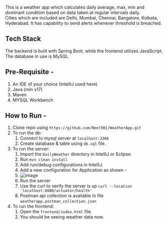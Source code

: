 This is a weather app which calculates daily average, max, min and dominant condition based on data taken at regular intervals daily.
<br>
Cities which are included are Delhi, Mumbai, Chennai, Bangalore, Kolkata, Hyderabad. 
It has capability to send alerts whenever threshold is breached.
<br>

## Tech Stack
The backend is built with Spring Boot, while the frontend utilizes JavaScript. The database in use is MySQL.

## Pre-Requisite - 
1. An IDE of your choice (IntelliJ used here)
2. Java (min v17)
3. Maven
4. MYSQL Workbench
   
## How to Run -
1. Clone repo using  `https://github.com/Neel901/WeatherApp.git`
2. To run the db:
    1. Connect to mysql server at `localhost:3306`
    2. Create database & table using `db.sql` file.
3. To run the server:
    1. Import the `DailyWeather` directory in IntelliJ or Eclipse.
    2. Run `mvn clean install`
    3. Add run/debug configurations in IntelliJ.
    4. Add a new configuration for Application as shown -
    5. ![image](https://github.com/user-attachments/assets/6c70f8af-a210-4791-a997-2fef3d277ed5)
    6. Run the server
    7. Use the curl to verify the server is up `curl --location 'localhost:8080/actuator/health'`
    8. Postman api collection is available in file `weatherapp.postman_collection.json` 
4. To run the frontend:
    1. Open the `frontend/index.html` file.
    2. You should be seeing weather data now.
  
